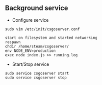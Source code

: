 


## Background service
* Configure service
```
sudo vim /etc/init/csgoserver.conf
```
```
start on filesystem and started networking
respawn
chdir /home/steam/csgoserver/
env NODE_ENV=production
exec node index.js >> running.log

```

* Start/Stop service
```
sudo service csgoserver start
sudo service csgoserver stop
```
